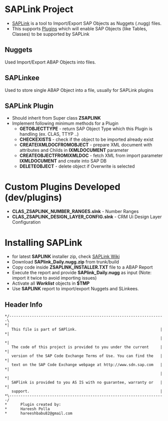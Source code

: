 # SAPLink Project

* [SAPLink](https://www.assembla.com/spaces/saplink-plugins/wiki) is a tool to Import/Export SAP Objects as Nuggets (.nugg) files.
* This supports [Plugins](https://www.assembla.com/spaces/saplink/wiki/SAPlink_plugin_list) which will enable SAP Objects (like Tables, Classes) to be supported by SAPLink

## Nuggets
  Used Import/Export ABAP Objects into files.

## SAPLinkee
  Used to store single ABAP Object into a file, usually for SAPLink plugins

## SAPLink Plugin
* Should inherit from Super class **ZSAPLINK**
* Implement following minimum methods for a Plugin
  * **GETOBJECTTYPE** - return SAP Object Type which this Plugin is handling (ex. CLAS, TTYP ..)
  * **CHECKEXISTS** - check if the object to be imported already exist
  * **CREATEIXMLDOCFROMOBJECT** - prepare XML document with attributes and Childs in **IXMLDOCUMENT** parameter
  * **CREATEOBJECTFROMIXMLDOC** - fetch XML from import parameter **IXMLDOCUMENT** and create into SAP DB
  * **DELETEOBJECT** - delete object if Overwrite is selected

# Custom Plugins Developed (dev/plugins)
  * **CLAS_ZSAPLINK_NUMBER_RANGES.slnk** - Number Ranges
  * **CLAS_ZSAPLINK_DESIGN_LAYER_CONFIG.slnk** - CRM Ui Design Layer Configuration

# Installing SAPLink
  * for latest **SAPLINK** installer zip, check [SAPLink Wiki](https://www.assembla.com/spaces/saplink-plugins/wiki)
  * Download **SAPlink_Daily.nugg.zip** from trunk/build
  * Copy code inside **ZSAPLINK_INSTALLER.TXT** file to a ABAP Report
  * Execute the report and provide **SAPlink_Daily.nugg** as input (Note: import it twice to avoid importing issues)
  * Activate all ***Worklist*** objects in **$TMP**
  * Use **SAPLINK** report to import/export Nuggets and SLinkees.

## Header Info
```
*/---------------------------------------------------------------------\
*|   This file is part of SAPlink.                                     |
*|                                                                     |
*|   The code of this project is provided to you under the current     |
*|   version of the SAP Code Exchange Terms of Use. You can find the   |
*|   text on the SAP Code Exchange webpage at http://www.sdn.sap.com   |
*|                                                                     |
*|   SAPlink is provided to you AS IS with no guarantee, warranty or   |
*|   support.                                                          |
*\---------------------------------------------------------------------/
*      Plugin created by:
*      Hareesh Polla
*      hareeshbabu82@gmail.com
```
